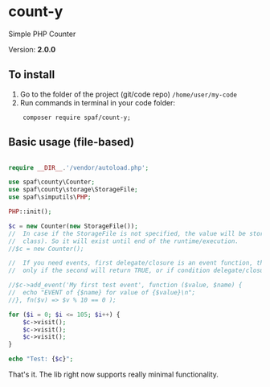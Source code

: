 # count-y

Simple PHP Counter

Version: **2.0.0**

## To install


 1. Go to the folder of the project (git/code repo) `/home/user/my-code`
 2. Run commands in terminal in your code folder:


```shell
    composer require spaf/count-y;
```

## Basic usage (file-based)

```php

require __DIR__.'/vendor/autoload.php';

use spaf\county\Counter;
use spaf\county\storage\StorageFile;
use spaf\simputils\PHP;

PHP::init();

$c = new Counter(new StorageFile());
//  In case if the StorageFile is not specified, the value will be stored in memory (StorageMemory
//  class). So it will exist until end of the runtime/execution.
//$c = new Counter();

//  If you need events, first delegate/closure is an event function, the second - event condition. The first will work,
//  only if the second will return TRUE, or if condition delegate/closure is not specified.

//$c->add_event('My first test event', function ($value, $name) {
//	echo "EVENT of {$name} for value of {$value}\n";
//}, fn($v) => $v % 10 == 0 );

for ($i = 0; $i <= 105; $i++) {
	$c->visit();
	$c->visit();
	$c->visit();
}

echo "Test: {$c}";

```


That's it.
The lib right now supports really minimal functionality.
